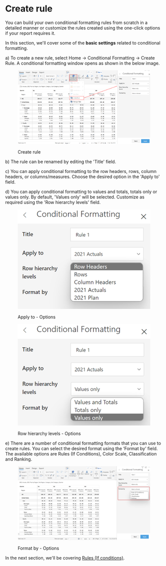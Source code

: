 # Create rule

You can build your own conditional formatting rules from scratch in a detailed manner or customize the rules created using the one-click options if your report requires it.&#x20;

In this section, we'll cover some of the **basic settings** related to conditional formatting.

a) To create a new rule, select Home -> Conditional Formatting -> Create Rule. A conditional formatting window opens as shown in the below image.

<figure><img src="../../.gitbook/assets/3 (1) (1).png" alt=""><figcaption><p>Create rule</p></figcaption></figure>

b) The rule can be renamed by editing the 'Title' field.

c) You can apply conditional formatting to the row headers, rows, column headers, or columns/measures. Choose the desired option in the 'Apply to' field.

d) You can apply conditional formatting to values and totals, totals only or values only. By default, 'Values only' will be selected. Customize as required using the 'Row hierarchy levels' field.

<div><figure><img src="../../.gitbook/assets/5.2.2 Apply to.png" alt=""><figcaption><p>Apply to - Options</p></figcaption></figure> <figure><img src="../../.gitbook/assets/5.2.3 Levels (1).png" alt=""><figcaption><p>Row hierarchy levels - Options</p></figcaption></figure></div>

e) There are a number of conditional formatting formats that you can use to create rules. You can select the desired format using the ‘Format by’ field. The available options are Rules (If Conditions), Color Scale, Classification and Ranking.

<figure><img src="../../.gitbook/assets/5.2.1 Format by.png" alt=""><figcaption><p>Format by - Options</p></figcaption></figure>

In the next section, we'll be covering [Rules (If conditions)](rules-if-conditions.md).
